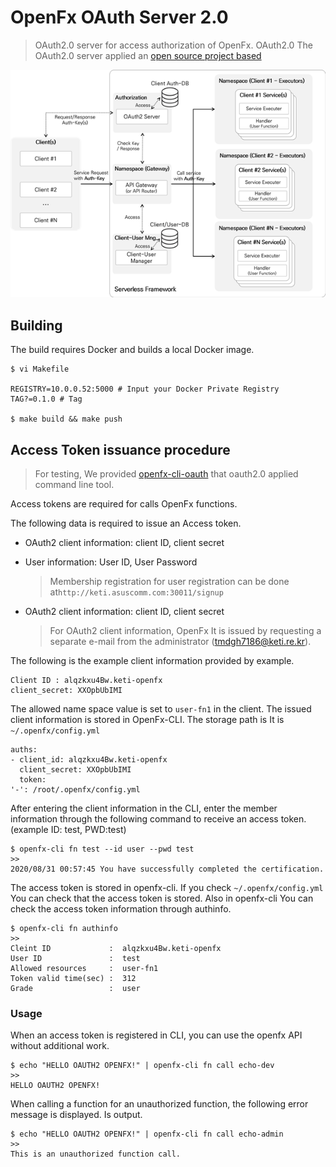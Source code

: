 # OpenFx OAuth Server 2.0 

> OAuth2.0 server for access authorization of OpenFx. OAuth2.0 The OAuth2.0 server applied an [open source project based](https://github.com/go-oauth2/oauth2)



![OpenFx_Architecture](./image/OpenFx_Architecture.png)





## Building

The build requires Docker and builds a local Docker image.

```
$ vi Makefile 

REGISTRY=10.0.0.52:5000 # Input your Docker Private Registry 
TAG?=0.1.0 # Tag 

$ make build && make push 
```



## Access Token issuance procedure

> For testing, We provided [openfx-cli-oauth](https://github.com/keti-openfx/OpenFx-CLI-Auth) that oauth2.0 applied command line tool. 

Access tokens are required for calls OpenFx functions. 



The following data is required to issue an Access token.

* OAuth2 client information: client ID, client secret 

* User information: User ID, User Password 

  > Membership registration for user registration can be done at`http://keti.asuscomm.com:30011/signup`

* OAuth2 client information: client ID, client secret 

  > For OAuth2 client information, OpenFx It is issued by requesting a separate e-mail from the administrator (<tmdgh7186@keti.re.kr>). 



The following is the example client information provided by example.

```
Client ID : alqzkxu4Bw.keti-openfx
client_secret: XXOpbUbIMI
```



The allowed name space value is set to `user-fn1` in the client.  The issued client information is stored in OpenFx-CLI. The storage path is It is `~/.openfx/config.yml`

```
auths:
- client_id: alqzkxu4Bw.keti-openfx
  client_secret: XXOpbUbIMI
  token: 
'-': /root/.openfx/config.yml
```

 

After entering the client information in the CLI, enter the member information through the following command to receive an access token. (example ID: test, PWD:test)

```
$ openfx-cli fn test --id user --pwd test
>>
2020/08/31 00:57:45 You have successfully completed the certification.
```



The access token is stored in openfx-cli.  If you check `~/.openfx/config.yml` You can check that the access token is stored. Also in openfx-cli You can check the access token information through authinfo.

```
$ openfx-cli fn authinfo
>>
Cleint ID             :  alqzkxu4Bw.keti-openfx
User ID               :  test
Allowed resources     :  user-fn1
Token valid time(sec) :  312
Grade                 :  user
```





### Usage 

When an access token is registered in CLI, you can use the openfx API without additional work.

```
$ echo "HELLO OAUTH2 OPENFX!" | openfx-cli fn call echo-dev
>>
HELLO OAUTH2 OPENFX! 
```



When calling a function for an unauthorized function, the following error message is displayed. Is output.

```
$ echo "HELLO OAUTH2 OPENFX!" | openfx-cli fn call echo-admin 
>> 
This is an unauthorized function call.
```





